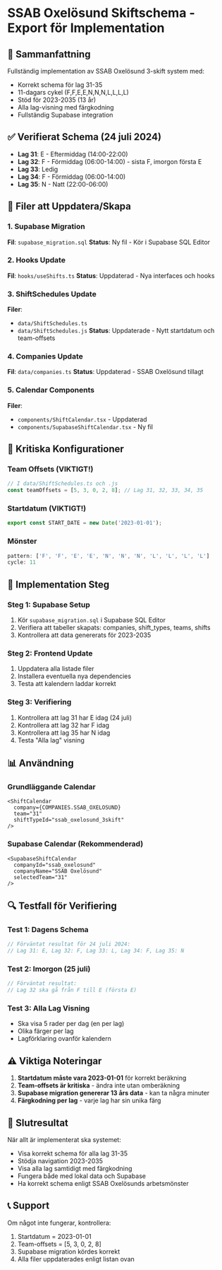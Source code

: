 # SSAB Oxelösund Skiftschema - Export för Implementation

## 🎯 Sammanfattning
Fullständig implementation av SSAB Oxelösund 3-skift system med:
- Korrekt schema för lag 31-35
- 11-dagars cykel (F,F,E,E,N,N,N,L,L,L,L)
- Stöd för 2023-2035 (13 år)
- Alla lag-visning med färgkodning
- Fullständig Supabase integration

## ✅ Verifierat Schema (24 juli 2024)
- **Lag 31**: E - Eftermiddag (14:00-22:00)
- **Lag 32**: F - Förmiddag (06:00-14:00) - sista F, imorgon första E
- **Lag 33**: Ledig
- **Lag 34**: F - Förmiddag (06:00-14:00)
- **Lag 35**: N - Natt (22:00-06:00)

## 📁 Filer att Uppdatera/Skapa

### 1. Supabase Migration
**Fil**: `supabase_migration.sql`
**Status**: Ny fil - Kör i Supabase SQL Editor

### 2. Hooks Update
**Fil**: `hooks/useShifts.ts`
**Status**: Uppdaterad - Nya interfaces och hooks

### 3. ShiftSchedules Update
**Filer**: 
- `data/ShiftSchedules.ts`
- `data/ShiftSchedules.js`
**Status**: Uppdaterade - Nytt startdatum och team-offsets

### 4. Companies Update
**Fil**: `data/companies.ts`
**Status**: Uppdaterad - SSAB Oxelösund tillagt

### 5. Calendar Components
**Filer**:
- `components/ShiftCalendar.tsx` - Uppdaterad
- `components/SupabaseShiftCalendar.tsx` - Ny fil

## 🔧 Kritiska Konfigurationer

### Team Offsets (VIKTIGT!)
```typescript
// I data/ShiftSchedules.ts och .js
const teamOffsets = [5, 3, 0, 2, 8]; // Lag 31, 32, 33, 34, 35
```

### Startdatum (VIKTIGT!)
```typescript
export const START_DATE = new Date('2023-01-01');
```

### Mönster
```typescript
pattern: ['F', 'F', 'E', 'E', 'N', 'N', 'N', 'L', 'L', 'L', 'L']
cycle: 11
```

## 🚀 Implementation Steg

### Steg 1: Supabase Setup
1. Kör `supabase_migration.sql` i Supabase SQL Editor
2. Verifiera att tabeller skapats: companies, shift_types, teams, shifts
3. Kontrollera att data genererats för 2023-2035

### Steg 2: Frontend Update
1. Uppdatera alla listade filer
2. Installera eventuella nya dependencies
3. Testa att kalendern laddar korrekt

### Steg 3: Verifiering
1. Kontrollera att lag 31 har E idag (24 juli)
2. Kontrollera att lag 32 har F idag
3. Kontrollera att lag 35 har N idag
4. Testa "Alla lag" visning

## 📊 Användning

### Grundläggande Calendar
```tsx
<ShiftCalendar
  company={COMPANIES.SSAB_OXELOSUND}
  team="31"
  shiftTypeId="ssab_oxelosund_3skift"
/>
```

### Supabase Calendar (Rekommenderad)
```tsx
<SupabaseShiftCalendar
  companyId="ssab_oxelosund"
  companyName="SSAB Oxelösund"
  selectedTeam="31"
/>
```

## 🔍 Testfall för Verifiering

### Test 1: Dagens Schema
```javascript
// Förväntat resultat för 24 juli 2024:
// Lag 31: E, Lag 32: F, Lag 33: L, Lag 34: F, Lag 35: N
```

### Test 2: Imorgon (25 juli)
```javascript
// Förväntat resultat:
// Lag 32 ska gå från F till E (första E)
```

### Test 3: Alla Lag Visning
- Ska visa 5 rader per dag (en per lag)
- Olika färger per lag
- Lagförklaring ovanför kalendern

## ⚠️ Viktiga Noteringar

1. **Startdatum måste vara 2023-01-01** för korrekt beräkning
2. **Team-offsets är kritiska** - ändra inte utan omberäkning
3. **Supabase migration genererar 13 års data** - kan ta några minuter
4. **Färgkodning per lag** - varje lag har sin unika färg

## 🎯 Slutresultat
När allt är implementerat ska systemet:
- Visa korrekt schema för alla lag 31-35
- Stödja navigation 2023-2035
- Visa alla lag samtidigt med färgkodning
- Fungera både med lokal data och Supabase
- Ha korrekt schema enligt SSAB Oxelösunds arbetsmönster

## 📞 Support
Om något inte fungerar, kontrollera:
1. Startdatum = 2023-01-01
2. Team-offsets = [5, 3, 0, 2, 8]
3. Supabase migration kördes korrekt
4. Alla filer uppdaterades enligt listan ovan
